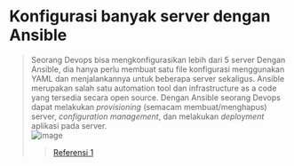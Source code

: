 # Konfigurasi banyak server dengan Ansible
> Seorang Devops bisa mengkonfigurasikan lebih dari 5 server Dengan Ansible, dia hanya perlu membuat satu file konfigurasi menggunakan YAML dan menjalankannya untuk beberapa server sekaligus. Ansible merupakan salah satu automation tool dan infrastructure as a code yang tersedia secara open source. Dengan Ansible seorang Devops dapat melakukan _provisioning_ (semacam membuat/menghapus) server, _configuration management_, dan melakukan _deployment_ aplikasi pada server.  
> ![image](https://www.tekyantra.com/wp-content/uploads/2019/09/Ansible-Arc-300x170.png)
> > [Referensi 1](https://medium.com/dot-intern/configuration-management-dengan-ansible-case-study-dcd0fe925064)
